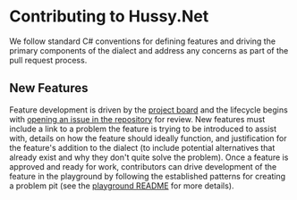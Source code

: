 # Contributing to Hussy.Net

We follow standard C# conventions for defining features and driving the primary components of the dialect and address any concerns as part of the pull request process.

## New Features

Feature development is driven by the [project board](https://github.com/users/tacosontitan/projects/10/views/11) and the lifecycle begins with [opening an issue in the repository](https://github.com/tacosontitan/Hussy.Net/issues) for review. New features must include a link to a problem the feature is trying to be introduced to assist with, details on how the feature should ideally function, and justification for the feature's addition to the dialect (to include potential alternatives that already exist and why they don't quite solve the problem). Once a feature is approved and ready for work, contributors can drive development of the feature in the playground by following the established patterns for creating a problem pit (see the [playground README](./samples/Hussy.Net.Playground/README.md) for more details).
